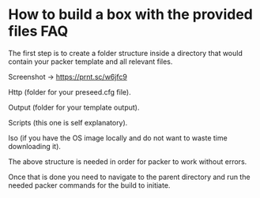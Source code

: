 # How to build a box with the provided files FAQ

The first step is to create a folder structure inside a directory that would contain your packer template and all relevant files.

Screenshot → https://prnt.sc/w6jfc9

Http (folder for your preseed.cfg file).

Output (folder for your template output).

Scripts (this one is self explanatory).

Iso (if you have the OS image locally and do not want to waste time downloading it).

The above structure is needed in order for packer to work without errors.

Once that is done you need to navigate to the parent directory and run the needed packer commands for the build to initiate.
 
